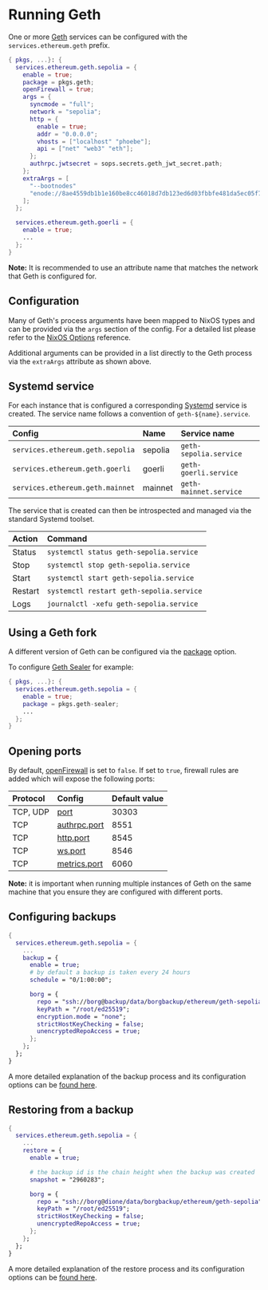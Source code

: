 # Running Geth

One or more [Geth](https://github.com/ethereum/go-ethereum) services can be configured with the `services.ethereum.geth` prefix.

```nix title="server.nix"
{ pkgs, ...}: {
  services.ethereum.geth.sepolia = {
    enable = true;
    package = pkgs.geth;
    openFirewall = true;
    args = {
      syncmode = "full";
      network = "sepolia";
      http = {
        enable = true;
        addr = "0.0.0.0";
        vhosts = ["localhost" "phoebe"];
        api = ["net" "web3" "eth"];
      };
      authrpc.jwtsecret = sops.secrets.geth_jwt_secret.path;
    };
    extraArgs = [
      "--bootnodes"
      "enode://8ae4559db1b1e160be8cc46018d7db123ed6d03fbbfe481da5ec05f71f0aa4d5f4b02ad059127096aa994568706a0d02933984083b87c5e1e3de2b7692444d37@35.161.233.158:46855,enode://d0b3b290422f35ec3e68356f3a4cdf9c661f71a868110670e31441a5021d7abd0440ae8dfb9360aafdd0198f177863361e3a7a7eb5e1a3e26575bf1ac3ef4ab3@162.19.136.65:48264,enode://d64624bda3cdb65d542c90757a4a661cfe9dddf8328bdb1ea97a8d70fad287c360f0101c492d8fd6ab30d79160a3bf148cacfd68f5d2e47eab0b709516419304@51.195.63.10:30040,enode://c7df835939e027325c6bba926220fae5912a33c83d96b3eef8ef445c98083f3191788581c9a0e8f74cadb0b13229b847f5c1ebd315b22bcf11faf6468020eb48@54.163.51.157:30303,enode://da0609bad3afcab9b93175a41a2d621d07aa7ff6c134a00792d4541f0ce8d30d8f3c51bb37a47573508a0bf18865b04066af2a661edf1d3a3d8d133fc1031aa0@88.151.101.14:45192,enode://7a4534d392c59369eae6befa56ac670476d9edc16597cf53c92bbefa6e741b6b0b9e6822cab12afb09123e03ca1131026fbef145adec429fe2e50182dfb650a5@94.130.18.108:31312,enode://db6fa13b63a885440de581ee3fc8df9c6a590326b39fc5ccba7991707ee0cebac306211f7eca5270a350201a3132511f2338481edd81f3dc819c2a1c60419cf2@65.21.89.157:30303,enode://fcf03e9404cace34c60e4eed374ef9a779471014319b3346352fbc2f992a399af6517486e8e65a4ab55f4645fe55420bbea1cddc13a4af4df63b0f731915c6a6@13.125.238.49:46173,enode://8b973816278fdd56966709e4794c7ccce1f256eaa9165a6b013b991a9bdf3886a8f2d23af50ee723a5614a9fe9d197252b803b4455a87ab2468e128f7b06e0ca@172.104.107.145:30303,enode://5a1fb15f826a213d3ef4adb9be47ab58b2240ea05df0d760a244f04762b0847dcb08276b1284f726c22eea30fce0c601cf121b81bac0c151f1b3b4ad00d1482a@34.159.55.147:51262,enode://560928dd14819f88113586726e452b16bbc694ed4144ddadd6290053e7f3fc66bfad13add6889f7d8f37e0c21ccbb6948eb8899c8b30743f4b45a3081f1efed8@34.138.254.5:29888,enode://69a13b575b8c5278431409e9f7db36e7218667ae286bfb65a72dfec9201b2c5bbbe2797a1babbdf17a7bf7ca68fa3fbe1554612637eb1b2425fa975e1bccb54c@35.223.41.3:30303,enode://66158b31eecff939f220b291d2b448edbfe94f1d4c992d9395b5d476e55e54b5abd11d3ee44daf1e18ee27b910ef99cdf6f19775eb4820ebe4f77d7aa948e3b6@51.195.63.10:55198,enode://bf94acbd51170bf075cacb9f149b21ff46354d659ab434a0d40688f776e1e1556bc62be2dc2867ba513844268c0dc8240099a6b60efe1713fbc25da7fdeb6ff1@3.82.105.139:30303,enode://41329e5ceb51cdddbe6a475db00b682505768b71ff8ee37d2d3500ca1b78918f9fad57d6006dd9f79cd418437dbcf87ec2fd58d60710f925cb17da05a51197cf@65.21.34.60:30303"
    ];
  };

  services.ethereum.geth.goerli = {
    enable = true;
    ...
  };
}
```

**Note:** It is recommended to use an attribute name that matches the network that Geth is configured for.

## Configuration

Many of Geth's process arguments have been mapped to NixOS types and can be provided via the `args` section of the config.
For a detailed list please refer to the [NixOS Options](../reference/module-options/geth.md) reference.

Additional arguments can be provided in a list directly to the Geth process via the `extraArgs` attribute as shown above.

## Systemd service

For each instance that is configured a corresponding [Systemd](https://systemd.io/) service is created. The service name
follows a convention of `geth-${name}.service`.

| Config                           | Name    | Service name           |
| :------------------------------- | :------ | :--------------------- |
| `services.ethereum.geth.sepolia` | sepolia | `geth-sepolia.service` |
| `services.ethereum.geth.goerli`  | goerli  | `geth-goerli.service`  |
| `services.ethereum.geth.mainnet` | mainnet | `geth-mainnet.service` |

The service that is created can then be introspected and managed via the standard Systemd toolset.

| Action  | Command                                  |
| :------ | :--------------------------------------- |
| Status  | `systemctl status geth-sepolia.service`  |
| Stop    | `systemctl stop geth-sepolia.service`    |
| Start   | `systemctl start geth-sepolia.service`   |
| Restart | `systemctl restart geth-sepolia.service` |
| Logs    | `journalctl -xefu geth-sepolia.service`  |

## Using a Geth fork

A different version of Geth can be configured via the [package](../reference/module-options/geth.md#servicesethereumgethnamepackage) option.

To configure [Geth Sealer](https://github.com/manifoldfinance/geth-sealer) for example:

```nix title="server.nix"
{ pkgs, ...}: {
  services.ethereum.geth.sepolia = {
    enable = true;
    package = pkgs.geth-sealer;
    ...
  };
}
```

## Opening ports

By default, [openFirewall](../reference/module-options/geth.md#servicesethereumgethnameopenfirewall) is set to `false`.
If set to `true`, firewall rules are added which will expose the following ports:

| Protocol | Config                                                                                      | Default value |
| :------- | :------------------------------------------------------------------------------------------ | :------------ |
| TCP, UDP | [port](../reference/module-options/geth.md#servicesethereumgethnameargsport)                | 30303         |
| TCP      | [authrpc.port](../reference/module-options/geth.md#servicesethereumgethnameargsauthrpcport) | 8551          |
| TCP      | [http.port](../reference/module-options/geth.md#servicesethereumgethnameargshttpport)       | 8545          |
| TCP      | [ws.port](../reference/module-options/geth.md#servicesethereumgethnameargswsport)           | 8546          |
| TCP      | [metrics.port](../reference/module-options/geth.md#servicesethereumgethnameargsmetricsport) | 6060          |

**Note:** it is important when running multiple instances of Geth on the same machine that you ensure they are configured
with different ports.

## Configuring backups

```nix title="server.nix"
{
  services.ethereum.geth.sepolia = {
    ...
    backup = {
      enable = true;
      # by default a backup is taken every 24 hours
      schedule = "0/1:00:00";

      borg = {
        repo = "ssh://borg@backup/data/borgbackup/ethereum/geth-sepolia";
        keyPath = "/root/ed25519";
        encryption.mode = "none";
        strictHostKeyChecking = false;
        unencryptedRepoAccess = true;
      };
    };
  };
}
```

A more detailed explanation of the backup process and its configuration options can be [found here](./configuring-backups.md).

## Restoring from a backup

```nix title="server.nix"
{
  services.ethereum.geth.sepolia = {
    ...
    restore = {
      enable = true;

      # the backup id is the chain height when the backup was created
      snapshot = "2960283";

      borg = {
        repo = "ssh://borg@dione/data/borgbackup/ethereum/geth-sepolia";
        keyPath = "/root/ed25519";
        strictHostKeyChecking = false;
        unencryptedRepoAccess = true;
      };
    };
  };
}
```

A more detailed explanation of the restore process and its configuration options can be [found here](./restore-from-backup.md).
